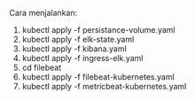 Cara menjalankan:
1. kubectl apply -f persistance-volume.yaml
2. kubectl apply -f elk-state.yaml
3. kubectl apply -f kibana.yaml
4. kubectl apply -f ingress-elk.yaml
5. cd filebeat
6. kubectl apply -f filebeat-kubernetes.yaml  
7. kubectl apply -f metricbeat-kubernetes.yaml
